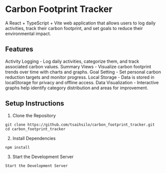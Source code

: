 # Carbon Footprint Tracker

A React + TypeScript + Vite web application that allows users to log daily activities, track their carbon footprint, and set goals to reduce their environmental impact.

## Features
Activity Logging - Log daily activities, categorize them, and track associated carbon values.
Summary Views - Visualize carbon footprint trends over time with charts and graphs.
Goal Setting - Set personal carbon reduction targets and monitor progress.
Local Storage - Data is stored in localStorage for privacy and offline access.
Data Visualization - Interactive graphs help identify category distribution and areas for improvement.<br>

## Setup Instructions
1. Clone the Repository
```
git clone https://github.com/tsaihsilo/carbon_footprint_tracker.git
cd carbon_footprint_tracker
```
2. Install Dependencies
```
npm install
```
3. Start the Development Server
```
Start the Development Server
```
